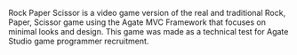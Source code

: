 Rock Paper Scissor is a video game version of the real and traditional Rock, Paper, Scissor game using the Agate MVC Framework that focuses on minimal looks and design. This game was made as a technical test for Agate Studio game programmer recruitment.
